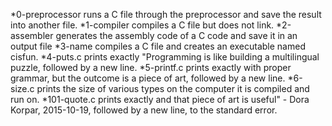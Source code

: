 *0-preprocessor runs a C file through the preprocessor and save the result into another file.
*1-compiler compiles a C file but does not link.
*2-assembler generates the assembly code of a C code and save it in an output file
*3-name compiles a C file and creates an executable named cisfun.
*4-puts.c prints exactly "Programming is like building a multilingual puzzle, followed by a new line.
*5-printf.c prints exactly with proper grammar, but the outcome is a piece of art, followed by a new line.
*6-size.c prints the size of various types on the computer it is compiled and run on.
*101-quote.c prints exactly and that piece of art is useful" - Dora Korpar, 2015-10-19, followed by a new line, to the standard error.
